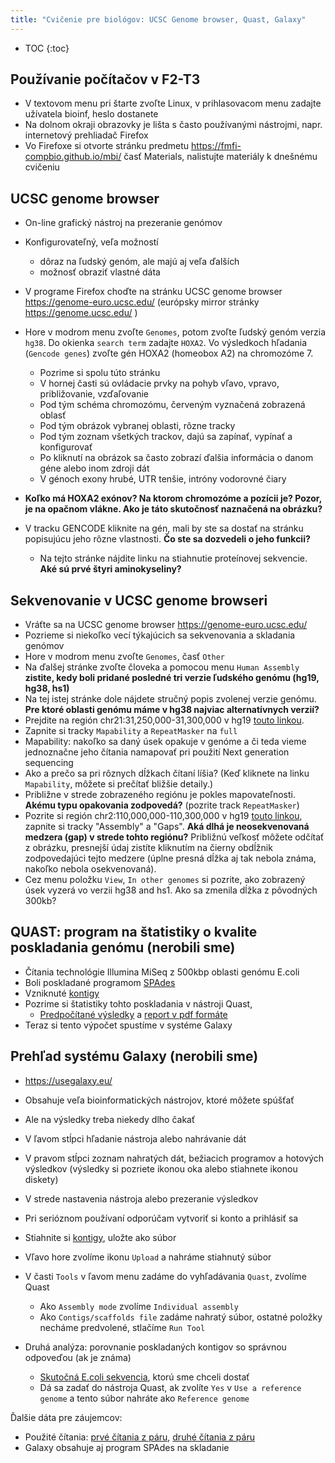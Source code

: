 ```yaml
---
title: "Cvičenie pre biológov: UCSC Genome browser, Quast, Galaxy"
---
```


* TOC
{:toc}

## Používanie počítačov v F2-T3

  - V textovom menu pri štarte zvoľte Linux, v prihlasovacom menu
    zadajte užívatela bioinf, heslo dostanete
  - Na dolnom okraji obrazovky je lišta s často používanými nástrojmi,
    napr. internetový prehliadač Firefox
  - Vo Firefoxe si otvorte stránku predmetu
    <https://fmfi-compbio.github.io/mbi/> časť Materials,
    nalistujte materiály k dnešnému cvičeniu

## UCSC genome browser

  - On-line grafický nástroj na prezeranie genómov
  - Konfigurovateľný, veľa možností
    - dôraz na ľudský genóm, ale majú aj veľa ďalších
    - možnosť obraziť vlastné dáta
  - V programe Firefox choďte na stránku UCSC genome browser
    <https://genome-euro.ucsc.edu/> (európsky mirror stránky
    <https://genome.ucsc.edu/> )
  - Hore v modrom menu zvoľte `Genomes`, potom zvoľte ľudský genóm verzia
    `hg38`. Do okienka `search term` zadajte `HOXA2`. Vo výsledkoch hľadania
    (`Gencode genes`) zvoľte gén HOXA2 (homeobox A2) na chromozóme 7.
      - Pozrime si spolu túto stránku
      - V hornej časti sú ovládacie prvky na pohyb vľavo, vpravo,
        približovanie, vzďaľovanie
      - Pod tým schéma chromozómu, červeným vyznačená zobrazená oblasť
      - Pod tým obrázok vybranej oblasti, rôzne tracky
      - Pod tým zoznam všetkých trackov, dajú sa zapínať, vypínať a
        konfigurovať
      - Po kliknutí na obrázok sa často zobrazí ďalšia informácia o
        danom géne alebo inom zdroji dát
      - V génoch exony hrubé, UTR tenšie, intróny vodorovné čiary


  - **Koľko má HOXA2 exónov? Na ktorom chromozóme a pozícii je? Pozor,
    je na opačnom vlákne. Ako je táto skutočnosť naznačená na obrázku?**
  - V tracku GENCODE kliknite na gén, mali by ste sa dostať na stránku
    popisujúcu jeho rôzne vlastnosti. **Čo ste sa dozvedeli o jeho
    funkcii?**
      - Na tejto stránke nájdite linku na stiahnutie proteínovej
        sekvencie. **Aké sú prvé štyri aminokyseliny?**

## Sekvenovanie v UCSC genome browseri

  - Vráťte sa na UCSC genome browser <https://genome-euro.ucsc.edu/>
  - Pozrieme si niekoľko vecí týkajúcich sa sekvenovania a skladania
    genómov
  - Hore v modrom menu zvoľte `Genomes`, časť `Other`
  - Na ďalšej stránke zvoľte človeka a pomocou menu `Human Assembly`
    **zistite, kedy boli pridané posledné tri verzie ľudského genómu
    (hg19, hg38, hs1)**
  - Na tej istej stránke dole nájdete stručný popis zvolenej verzie
    genómu. **Pre ktoré oblasti genómu máme v hg38 najviac
    alternatívnych verzií?**
  - Prejdite na región chr21:31,250,000-31,300,000 v hg19 [touto linkou](https://genome-euro.ucsc.edu/cgi-bin/hgTracks?db=hg19&position=chr21%3A31250000-31300000).
  - Zapnite si tracky `Mapability` a `RepeatMasker` na `full`
  - Mapability: nakoľko sa daný úsek opakuje v genóme a či teda vieme
    jednoznačne jeho čítania namapovať pri použití Next generation
    sequencing
  - Ako a prečo sa pri rôznych dĺžkach čítaní líšia? (Keď kliknete na
    linku `Mapability`, môžete si prečítať bližšie detaily.)
  - Približne v strede zobrazeného regiónu je pokles mapovateľnosti.
    **Akému typu opakovania zodpovedá?** (pozrite track `RepeatMasker`)
  - Pozrite si región
    chr2:110,000,000-110,300,000 v hg19
    [touto linkou](https://genome-euro.ucsc.edu/cgi-bin/hgTracks?db=hg19&position=chr2%3A110000000-110300000), zapnite si tracky "Assembly" a "Gaps".
    **Aká dlhá je neosekvenovaná medzera (gap) v strede tohto regiónu?**
    Približnú veľkosť môžete odčítať z obrázku, presnejší údaj zistíte
    kliknutím na čierny obdĺžnik zodpovedajúci tejto medzere (úplne
    presná dĺžka aj tak nebola známa, nakoľko nebola osekvenovaná).
  - Cez menu položku `View`, `In other genomes` si pozrite, ako zobrazený
    úsek vyzerá vo verzii hg38 and hs1. Ako sa zmenila dĺžka z
    pôvodných 300kb?

## QUAST: program na štatistiky o kvalite poskladania genómu (nerobili sme)

  - Čítania technológie Illumina MiSeq z 500kbp oblasti genómu E.coli
  - Boli poskladané programom [SPAdes](https://github.com/ablab/spades)
  - Vzniknuté [kontigy](https://compbio.fmph.uniba.sk/vyuka/mbi-data/cb01/spades.fasta)
  - Pozrime si štatistiky tohto poskladania v nástroji Quast,
      - [Predpočítané
        výsledky](https://compbio.fmph.uniba.sk/vyuka/mbi-data/cb01/quast.html)
        a [report v pdf
        formáte](https://compbio.fmph.uniba.sk/vyuka/mbi-data/cb01/quast.pdf)
  - Teraz si tento výpočet spustíme v systéme Galaxy

## Prehľad systému Galaxy (nerobili sme)

  - <https://usegalaxy.eu/>
  - Obsahuje veľa bioinformatických nástrojov, ktoré môžete spúšťať
  - Ale na výsledky treba niekedy dlho čakať
  - V ľavom stĺpci hľadanie nástroja alebo nahrávanie dát
  - V pravom stĺpci zoznam nahratých dát, bežiacich programov a hotových
    výsledkov (výsledky si pozriete ikonou oka alebo stiahnete ikonou
    diskety)
  - V strede nastavenia nástroja alebo prezeranie výsledkov
  - Pri serióznom používaní odporúčam vytvoriť si konto a prihlásiť sa

  - Stiahnite si [kontigy](https://compbio.fmph.uniba.sk/vyuka/mbi-data/cb01/spades.fasta),
    uložte ako súbor
  - Vľavo hore zvolíme ikonu `Upload` a nahráme stiahnutý súbor
  - V časti `Tools` v ľavom menu zadáme do vyhľadávania `Quast`, zvolíme
    Quast
      - Ako `Assembly mode` zvolíme `Individual assembly`
      - Ako `Contigs/scaffolds file` zadáme nahratý súbor, ostatné položky
        necháme predvolené, stlačíme `Run Tool`
  - Druhá analýza: porovnanie poskladaných kontigov so správnou
    odpoveďou (ak je známa)
      - [Skutočná E.coli
        sekvencia](https://compbio.fmph.uniba.sk/vyuka/mbi-data/cb01/ref.fasta),
        ktorú sme chceli dostať
      - Dá sa zadať do nástroja Quast, ak zvolíte `Yes` v `Use a reference
        genome` a tento súbor nahráte ako `Reference genome`

Ďalšie dáta pre záujemcov:

  - Použité čítania: [prvé čítania z
    páru](https://compbio.fmph.uniba.sk/vyuka/mbi-data/cb01/miseq_R1.fastq.gz),
    [druhé čítania z
    páru](https://compbio.fmph.uniba.sk/vyuka/mbi-data/cb01/miseq_R2.fastq.gz)
  - Galaxy obsahuje aj program SPAdes na skladanie

